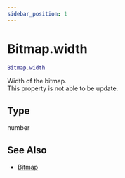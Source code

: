 ```yaml
---
sidebar_position: 1
---
```


# Bitmap.width
```lua
Bitmap.width
```
Width of the bitmap.<br/>
This property is not able to be update.

## Type
number

## See Also
- [Bitmap](/guide/graphics#bitmap)
